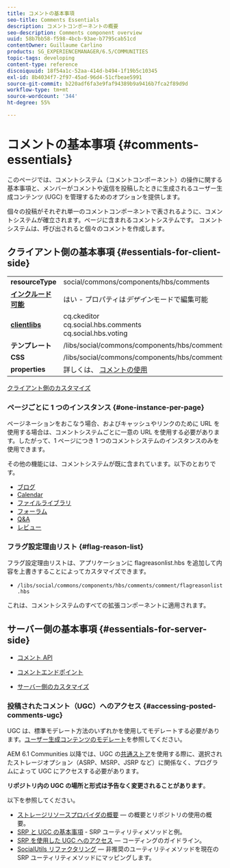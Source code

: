 ```yaml
---
title: コメントの基本事項
seo-title: Comments Essentials
description: コメントコンポーネントの概要
seo-description: Comments component overview
uuid: 58b7bb58-f598-4bcb-93ae-b7795cab51cd
contentOwner: Guillaume Carlino
products: SG_EXPERIENCEMANAGER/6.5/COMMUNITIES
topic-tags: developing
content-type: reference
discoiquuid: 18f54a1c-52aa-414d-b494-1f19b5c10345
exl-id: 8b4034f7-2f97-45ad-96d4-51cfbeae5991
source-git-commit: b220adf6fa3e9faf94389b9a9416b7fca2f89d9d
workflow-type: tm+mt
source-wordcount: '344'
ht-degree: 55%

---
```


# コメントの基本事項 {#comments-essentials}

このページでは、コメントシステム（コメントコンポーネント）の操作に関する基本事項と、メンバーがコメントや返信を投稿したときに生成されるユーザー生成コンテンツ (UGC) を管理するためのオプションを提供します。

個々の投稿がそれぞれ単一のコメントコンポーネントで表されるように、コメントシステムが確立されます。ページに含まれるコメントシステムです。 コメントシステムは、呼び出されると個々のコメントを作成します。

## クライアント側の基本事項 {#essentials-for-client-side}

<table>
 <tbody>
  <tr>
   <td> <strong>resourceType</strong></td>
   <td> social/commons/components/hbs/comments</td>
  </tr>
  <tr>
   <td> <a href="scf.md#add-or-include-a-communities-component"><strong>インクルード可能</strong></a></td>
   <td>はい - プロパティは<i>デザイン</i>モードで編集可能</td>
  </tr>
  <tr>
   <td> <a href="client-customize.md#clientlibs-for-scf"><strong>clientlibs </strong></a></td>
   <td>cq.ckeditor<br /> cq.social.hbs.comments<br /> cq.social.hbs.voting</td>
  </tr>
  <tr>
   <td> <strong>テンプレート</strong></td>
   <td> /libs/social/commons/components/hbs/comments/comments.hbs<br /> </td>
  </tr>
  <tr>
   <td> <strong>CSS</strong></td>
   <td> /libs/social/commons/components/hbs/comments/clientlibs/commentsystem.css</td>
  </tr>
  <tr>
   <td><strong> properties</strong></td>
   <td> 詳しくは、 <a href="comments.md">コメントの使用</a></td>
  </tr>
 </tbody>
</table>

[クライアント側のカスタマイズ](client-customize.md)

### ページごとに 1 つのインスタンス {#one-instance-per-page}

ページネーションをおこなう場合、およびキャッシュやリンクのために URL を使用する場合は、コメントシステムごとに一意の URL を使用する必要があります。したがって、1 ページにつき 1 つのコメントシステムのインスタンスのみを使用できます。

その他の機能には、コメントシステムが既に含まれています。以下のとおりです。

* [ブログ](blog-developer-basics.md)
* [Calendar](calendar-basics-for-developers.md)
* [ファイルライブラリ](essentials-file-library.md)
* [フォーラム](essentials-forum.md)
* [Q&amp;A](qna-essentials.md)
* [レビュー](reviews-basics.md)

### フラグ設定理由リスト {#flag-reason-list}

フラグ設定理由リストは、アプリケーションに flagreasonlist.hbs を追加して内容を上書きすることによってカスタマイズできます。

* `/libs/social/commons/components/hbs/comments/comment/flagreasonlist.hbs`

これは、コメントシステムのすべての拡張コンポーネントに適用されます。

## サーバー側の基本事項 {#essentials-for-server-side}

* [コメント API](https://helpx.adobe.com/experience-manager/6-5/sites/developing/using/reference-materials/javadoc/com/adobe/cq/social/commons/comments/api/package-summary.html)

* [コメントエンドポイント](https://helpx.adobe.com/experience-manager/6-5/sites/developing/using/reference-materials/javadoc/com/adobe/cq/social/commons/comments/endpoints/package-summary.html)

* [サーバー側のカスタマイズ](server-customize.md)

### 投稿されたコメント（UGC）へのアクセス {#accessing-posted-comments-ugc}

UGC は、標準モデレート方法のいずれかを使用してモデレートする必要があります。[ユーザー生成コンテンツのモデレート](moderate-ugc.md)を参照してください。

AEM 6.1 Communities 以降では、UGC の[共通ストア](working-with-srp.md)を使用する際に、選択されたストレージオプション（ASRP、MSRP、JSRP など）に関係なく、プログラムによって UGC にアクセスする必要があります。

**リポジトリ内の UGC の場所と形式は予告なく変更されることがあります**。

以下を参照してください。

* [ストレージリソースプロバイダの概要](srp.md)  — の概要とリポジトリの使用の概要。
* [SRP と UGC の基本事項](srp-and-ugc.md) - SRP ユーティリティメソッドと例。
* [SRP を使用した UGC へのアクセス](accessing-ugc-with-srp.md)  — コーディングのガイドライン。
* [SocialUtils リファクタリング](socialutils.md)  — 非推奨のユーティリティメソッドを現在の SRP ユーティリティメソッドにマッピングします。
